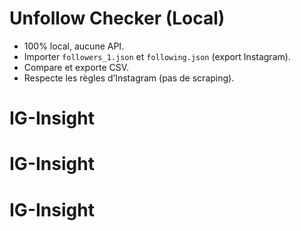 # Unfollow Checker (Local)
- 100% local, aucune API.
- Importer `followers_1.json` et `following.json` (export Instagram).
- Compare et exporte CSV.
- Respecte les règles d’Instagram (pas de scraping).
# IG-Insight
# IG-Insight
# IG-Insight

